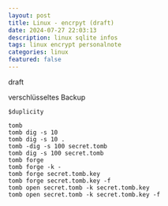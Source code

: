 ```yaml
---
layout: post
title: Linux - encrpyt (draft)
date: 2024-07-27 22:03:13
description: linux sqlite infos 
tags: linux encrypt personalnote
categories: linux
featured: false
---
```


draft

verschlüsseltes Backup
````
$duplicity
````

````
tomb
tomb dig -s 10
tomb dig -s 10 .
tomb -dig -s 100 secret.tomb
tomb dig -s 100 secret.tomb
tomb forge
tomb forge -k -
tomb forge secret.tomb.key
tomb forge secret.tomb.key -f
tomb open secret.tomb -k secret.tomb.key 
tomb open secret.tomb -k secret.tomb.key -f
````